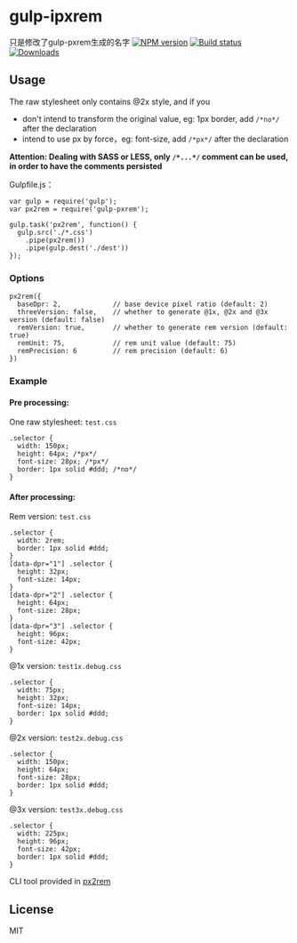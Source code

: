 # gulp-ipxrem
只是修改了gulp-pxrem生成的名字
[![NPM version][npm-image]][npm-url]
[![Build status][travis-image]][travis-url]
[![Downloads][downloads-image]][downloads-url]

[npm-image]: https://img.shields.io/npm/v/gulp-pxrem.svg?style=flat-square
[npm-url]: https://npmjs.org/package/gulp-pxrem
[travis-image]: https://img.shields.io/travis/nnn-li/gulp-pxrem.svg?style=flat-square
[travis-url]: https://travis-ci.org/nnn-li/gulp-pxrem
[downloads-image]: http://img.shields.io/npm/dm/gulp-pxrem.svg?style=flat-square
[downloads-url]: https://npmjs.org/package/gulp-pxrem

## Usage

The raw stylesheet only contains @2x style, and if you

* don't intend to transform the original value, eg: 1px border, add `/*no*/` after the declaration
* intend to use px by force，eg: font-size, add `/*px*/` after the declaration

**Attention: Dealing with SASS or LESS, only `/*...*/` comment can be used, in order to have the comments persisted**

Gulpfile.js：

```
var gulp = require('gulp');
var px2rem = require('gulp-pxrem');

gulp.task('px2rem', function() {
  gulp.src('./*.css')
    .pipe(px2rem())
    .pipe(gulp.dest('./dest'))
});
```

### Options

```
px2rem({
  baseDpr: 2,             // base device pixel ratio (default: 2)
  threeVersion: false,    // whether to generate @1x, @2x and @3x version (default: false)
  remVersion: true,       // whether to generate rem version (default: true)
  remUnit: 75,            // rem unit value (default: 75)
  remPrecision: 6         // rem precision (default: 6)
})
```

### Example

#### Pre processing:

One raw stylesheet: `test.css`

```
.selector {
  width: 150px;
  height: 64px; /*px*/
  font-size: 28px; /*px*/
  border: 1px solid #ddd; /*no*/
}
```

#### After processing:

Rem version: `test.css`

```
.selector {
  width: 2rem;
  border: 1px solid #ddd;
}
[data-dpr="1"] .selector {
  height: 32px;
  font-size: 14px;
}
[data-dpr="2"] .selector {
  height: 64px;
  font-size: 28px;
}
[data-dpr="3"] .selector {
  height: 96px;
  font-size: 42px;
}
```

@1x version: `test1x.debug.css`

```
.selector {
  width: 75px;
  height: 32px;
  font-size: 14px;
  border: 1px solid #ddd;
}
```

@2x version: `test2x.debug.css`

```
.selector {
  width: 150px;
  height: 64px;
  font-size: 28px;
  border: 1px solid #ddd;
}
```

@3x version: `test3x.debug.css`

```
.selector {
  width: 225px;
  height: 96px;
  font-size: 42px;
  border: 1px solid #ddd;
}
```


CLI tool provided in [px2rem](https://www.npmjs.com/package/px2rem)


## License

MIT
